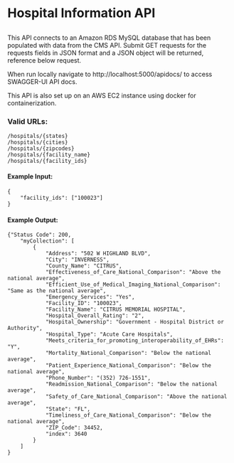 # Hospital Information API

##
This API connects to an Amazon RDS MySQL database that has been populated with data from the CMS API.
Submit GET requests for the requests fields in JSON format and a JSON object will be returned, reference 
below request.

When run locally navigate to http://localhost:5000/apidocs/ to access SWAGGER-UI API docs.

This API is also set up on an AWS EC2 instance using docker for containerization.

### Valid URLs:
```
/hospitals/{states}
/hospitals/{cities}
/hospitals/{zipcodes}
/hospitals/{facility_name}
/hospitals/{facility_ids}
```
#### Example Input:
```
{
    "facility_ids": ["100023"]
}
```
#### Example Output:

```
{"Status Code": 200,
    "myCollection": [
        {
            "Address": "502 W HIGHLAND BLVD",
            "City": "INVERNESS",
            "County_Name": "CITRUS",
            "Effectiveness_of_Care_National_Comparison": "Above the national average",
            "Efficient_Use_of_Medical_Imaging_National_Comparison": "Same as the national average",
            "Emergency_Services": "Yes",
            "Facility_ID": "100023",
            "Facility_Name": "CITRUS MEMORIAL HOSPITAL",
            "Hospital_Overall_Rating": "2",
            "Hospital_Ownership": "Government - Hospital District or Authority",
            "Hospital_Type": "Acute Care Hospitals",
            "Meets_criteria_for_promoting_interoperability_of_EHRs": "Y",
            "Mortality_National_Comparison": "Below the national average",
            "Patient_Experience_National_Comparison": "Below the national average",
            "Phone_Number": "(352) 726-1551",
            "Readmission_National_Comparison": "Below the national average",
            "Safety_of_Care_National_Comparison": "Above the national average",
            "State": "FL",
            "Timeliness_of_Care_National_Comparison": "Below the national average",
            "ZIP_Code": 34452,
            "index": 3640
        }
    ]
}
```